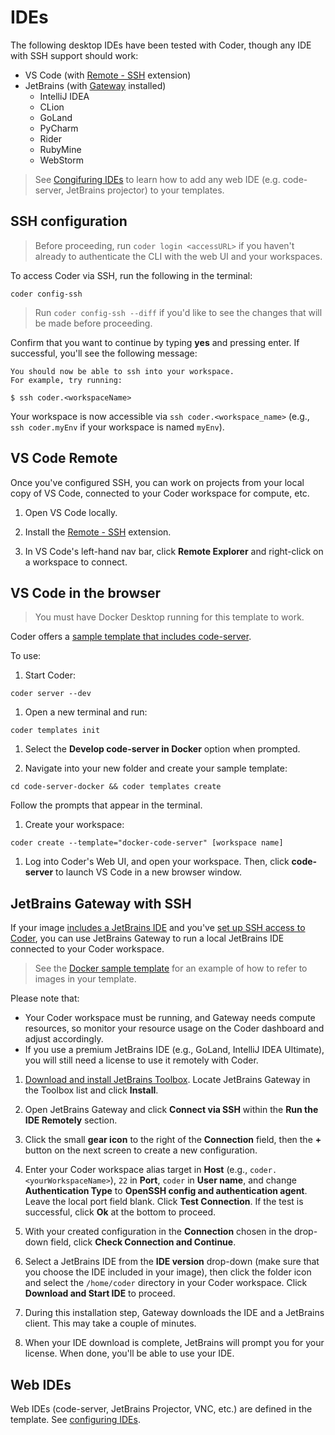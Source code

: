 # IDEs

The following desktop IDEs have been tested with Coder, though any IDE with SSH
support should work:

- VS Code (with [Remote -
  SSH](https://marketplace.visualstudio.com/items?itemName=ms-vscode-remote.remote-ssh)
  extension)
- JetBrains (with
  [Gateway](https://www.jetbrains.com/help/idea/remote-development-a.html#launch_gateway)
  installed)
  - IntelliJ IDEA
  - CLion
  - GoLand
  - PyCharm
  - Rider
  - RubyMine
  - WebStorm

> See [Congifuring IDEs](./templates/configuring-ides.md) to learn how to 
> add any web IDE (e.g. code-server, JetBrains projector) to your templates.

## SSH configuration

> Before proceeding, run `coder login <accessURL>` if you haven't already to
> authenticate the CLI with the web UI and your workspaces.

To access Coder via SSH, run the following in the terminal:

```console
coder config-ssh
```

> Run `coder config-ssh --diff` if you'd like to see the changes that will be
> made before proceeding.

Confirm that you want to continue by typing **yes** and pressing enter. If
successful, you'll see the following message:

```console
You should now be able to ssh into your workspace.
For example, try running:

$ ssh coder.<workspaceName>
```

Your workspace is now accessible via `ssh coder.<workspace_name>` (e.g.,
`ssh coder.myEnv` if your workspace is named `myEnv`).

## VS Code Remote

Once you've configured SSH, you can work on projects from your local copy of VS
Code, connected to your Coder workspace for compute, etc.

1. Open VS Code locally.

1. Install the [Remote - SSH](https://marketplace.visualstudio.com/items?itemName=ms-vscode-remote.remote-ssh)
   extension.

1. In VS Code's left-hand nav bar, click **Remote Explorer** and right-click on
   a workspace to connect.

## VS Code in the browser

> You must have Docker Desktop running for this template to work.

Coder offers a [sample template that includes
code-server](../examples/templates/docker-code-server/README.md).

To use:

1. Start Coder:

  ```console
  coder server --dev
  ```

1. Open a new terminal and run:

  ```console
  coder templates init
  ```

1. Select the **Develop code-server in Docker** option when prompted.

1. Navigate into your new folder and create your sample template:

  ```console
  cd code-server-docker && coder templates create
  ```

  Follow the prompts that appear in the terminal.

1. Create your workspace:

  ```console
  coder create --template="docker-code-server" [workspace name]
  ```

1. Log into Coder's Web UI, and open your workspace. Then,
   click **code-server** to launch VS Code in a new browser window.

## JetBrains Gateway with SSH

If your image
[includes a JetBrains IDE](../admin/workspace-management/installing-jetbrains.md)
and you've [set up SSH access to Coder](./ssh.md), you can use JetBrains Gateway
to run a local JetBrains IDE connected to your Coder workspace.

> See the [Docker sample template](../examples/templates/docker/main.tf) for an
> example of how to refer to images in your template.

Please note that:

- Your Coder workspace must be running, and Gateway needs compute resources, so
  monitor your resource usage on the Coder dashboard and adjust accordingly.
- If you use a premium JetBrains IDE (e.g., GoLand, IntelliJ IDEA Ultimate), you
  will still need a license to use it remotely with Coder.

1. [Download and install JetBrains Toolbox](https://www.jetbrains.com/toolbox-app/).
   Locate JetBrains Gateway in the Toolbox list and click **Install**.

1. Open JetBrains Gateway and click **Connect via SSH** within the **Run the IDE
   Remotely** section.

1. Click the small **gear icon** to the right of the **Connection** field, then
   the **+** button on the next screen to create a new configuration.

1. Enter your Coder workspace alias target in **Host** (e.g.,
   `coder.<yourWorkspaceName>`), `22` in **Port**, `coder` in **User name**, and change
   **Authentication Type** to **OpenSSH config and authentication agent**. Leave
   the local port field blank. Click **Test Connection**. If the test is
   successful, click **Ok** at the bottom to proceed.

1. With your created configuration in the **Connection** chosen in the drop-down
   field, click **Check Connection and Continue**.

1. Select a JetBrains IDE from the **IDE version** drop-down (make sure that you
   choose the IDE included in your image), then click the folder icon and select the
   `/home/coder` directory in your Coder workspace. Click **Download and Start
   IDE** to proceed.

1. During this installation step, Gateway downloads the IDE and a JetBrains
   client. This may take a couple of minutes.

1. When your IDE download is complete, JetBrains will prompt you for your
   license. When done, you'll be able to use your IDE.

## Web IDEs

Web IDEs (code-server, JetBrains Projector, VNC, etc.) are defined in the template. See [configuring IDEs](./templates/configuring-ides.md).
